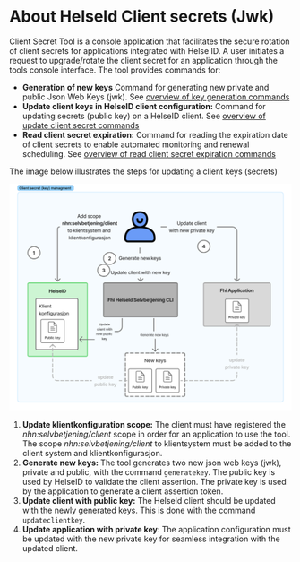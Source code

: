 # About HelseId Client secrets (Jwk)

Client Secret Tool is a console application that facilitates the secure rotation of client secrets for applications integrated with Helse ID. A user initiates a request to upgrade/rotate the client secret for an application through the tools console interface. The tool provides commands for:

- **Generation of new keys** Command for generating new private and public Json Web Keys (jwk). See [overview of key generation commands](./generatekey-command.md)
- **Update client keys in HelseID client configuration:** Command for updating secrets (public key) on a HelseID client. See [overview of update client secret commands](./client-secret-update-commands.md)
- **Read client secret expiration:** Command for reading the expiration date of client secrets to enable automated monitoring and renewal scheduling. See [overview of read client secret expiration commands](./read-client-secret-expiration-command.md)

The image below illustrates the steps for updating a client keys (secrets)

![Client Secret Management](./ClientSecretManagement.jpg)

1. **Update klientkonfiguration scope:** The client must have registered the _nhn:selvbetjening/client_ scope in order for an application to use the tool. The scope _nhn:selvbetjening/client_ to klientsystem must be added to the client system and klientkonfigurasjon.
1. **Generate new keys:** The tool generates two new json web keys (jwk), private and public, with the command `generatekey`. The public key is used by HelseID to validate the client assertion. The private key is used by the application to generate a client assertion token.
1. **Update client with public key:** The HelseId client should be updated with the newly generated keys. This is done with the command `updateclientkey`.
1. **Update application with private key**: The application configuration must be updated with the new private key for seamless integration with the updated client.
